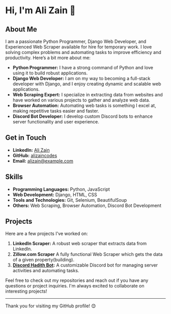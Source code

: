 # Hi, I'm Ali Zain 👋

## About Me

I am a passionate Python Programmer, Django Web Developer, and Experienced Web Scraper available for hire for temporary work. I love solving complex problems and automating tasks to improve efficiency and productivity. Here’s a bit more about me:

- **Python Programmer:** I have a strong command of Python and love using it to build robust applications.
- **Django Web Developer:** I am on my way to becoming a full-stack developer with Django, and I enjoy creating dynamic and scalable web applications.
- **Web Scraping Expert:** I specialize in extracting data from websites and have worked on various projects to gather and analyze web data.
- **Browser Automation:** Automating web tasks is something I excel at, making repetitive tasks easier and faster.
- **Discord Bot Developer:** I develop custom Discord bots to enhance server functionality and user experience.

## Get in Touch

- **LinkedIn:** [Ali Zain](https://www.linkedin.com/in/alizaincodes)
- **GitHub:** [alizaincodes](https://github.com/alizaincodes)
- **Email:** alizain@example.com

## Skills

- **Programming Languages:** Python, JavaScript
- **Web Development:** Django, HTML, CSS
- **Tools and Technologies:** Git, Selenium, BeautifulSoup
- **Others:** Web Scraping, Browser Automation, Discord Bot Development

## Projects

Here are a few projects I've worked on:

1. **LinkedIn Scraper:** A robust web scraper that extracts data from LinkedIn.
2. **Zillow.com Scraper** A fully functional Web Scraper which gets the data of a given property(building).
3. **[Discord Hadith Bot](https://github.com/alizaincodes/Discord-Hadith-Bot):** A customizable Discord bot for managing server activities and automating tasks.

Feel free to check out my repositories and reach out if you have any questions or project inquiries. I'm always excited to collaborate on interesting projects!

---

Thank you for visiting my GitHub profile! 😊
